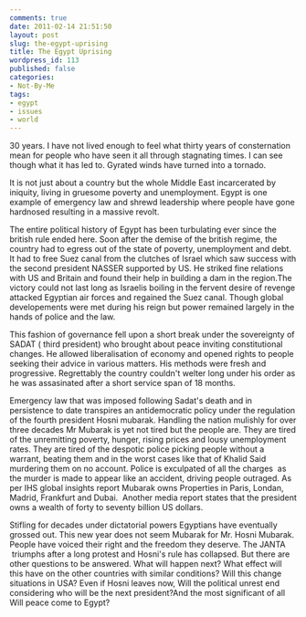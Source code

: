 ```yaml
---
comments: true
date: 2011-02-14 21:51:50
layout: post
slug: the-egypt-uprising
title: The Egypt Uprising
wordpress_id: 113
published: false
categories:
- Not-By-Me
tags:
- egypt
- issues
- world
---
```


30 years. I have not lived enough to feel what thirty years of consternation mean for people who have seen it all through stagnating times. I can see though what it has led to. Gyrated winds have turned into a tornado.

It is not just about a country but the whole Middle East incarcerated by iniquity, living in gruesome poverty and unemployment. Egypt is one example of emergency law and shrewd leadership where people have gone hardnosed resulting in a massive revolt.

The entire political history of Egypt has been turbulating ever since the british rule ended here. Soon after the demise of the british regime, the country had to egress out of the state of poverty, unemployment and debt. It had to free Suez canal from the clutches of Israel which saw success with the second president NASSER supported by US. He striked fine relations with US and Britain and found their help in building a dam in the region.The victory could not last long as Israelis boiling in the fervent desire of revenge attacked Egyptian air forces and regained the Suez canal. Though global developements were met during his reign but power remained largely in the hands of police and the law.

This fashion of governance fell upon a short break under the sovereignty of SADAT ( third president) who brought about peace inviting constitutional changes. He allowed liberalisation of economy and opened rights to people seeking their advice in various matters. His methods were fresh and progressive. Regrettably the country couldn't welter long under his order as he was assasinated after a short service span of 18 months.

Emergency law that was imposed following Sadat's death and in persistence to date transpires an antidemocratic policy under the regulation of the fourth president Hosni mubarak. Handling the nation mulishly for over three decades Mr Mubarak is yet not tired but the people are. They are tired of the unremitting poverty, hunger, rising prices and lousy unemployment rates. They are tired of the despotic police picking people without a warrant, beating them and in the worst cases like that of Khalid Said murdering them on no account. Police is exculpated of all the charges  as the murder is made to appear like an accident, driving people outraged. As per IHS global insights report Mubarak owns Properties in Paris, Londan, Madrid, Frankfurt and Dubai.  Another media report states that the president owns a wealth of forty to seventy billion US dollars.

Stifling for decades under dictatorial powers Egyptians have eventually grossed out. This new year does not seem Mubarak for Mr. Hosni Mubarak. People have voiced their right and the freedom they deserve. The JANTA  triumphs after a long protest and Hosni's rule has collapsed. But there are other questions to be answered. What will happen next? What effect will this have on the other countries with similar conditions? Will this change situations in USA? Even if Hosni leaves now, Will the political unrest end considering who will be the next president?And the most significant of all  Will peace come to Egypt?
